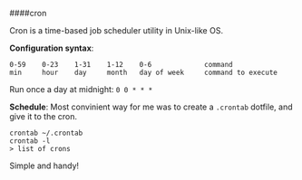 ####cron

Cron is a time-based job scheduler utility in Unix-like OS.

**Configuration syntax**:

```
0-59	0-23	1-31	1-12	0-6				command
min		hour	day		month	day of week		command to execute
```

Run once a day at midnight: `0 0 * * *`

**Schedule**:
Most convinient way for me was to create a `.crontab` dotfile, and give it to the cron.

```
crontab ~/.crontab
crontab -l
> list of crons
```

Simple and handy!
